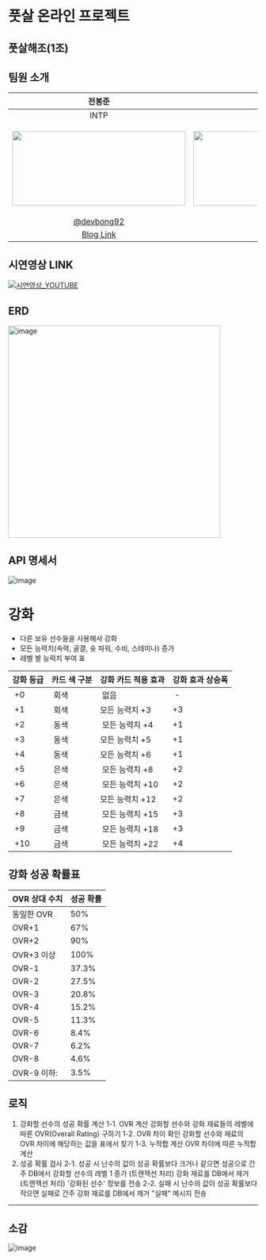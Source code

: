 # 풋살 온라인 프로젝트

## 풋살해조(1조)
**팀원 소개**
---
| 전봉준 | 조정현 | 노승현 | 이상현 | 유성민 |  
| :---------: | :-------------------------: | :---------------: | :-----------: |  :---------------: | 
| INTP | INTP | ISFJ | ISTP | INTP |  
| <p><img src="https://avatars.githubusercontent.com/u/95843762?v=4" width="350px" height="150px"/></p> | <p><img src="https://avatars.githubusercontent.com/u/47106579?v=4" width="400px" height="150px"/></p> | <p><img src="https://avatars.githubusercontent.com/u/64311828?v=4" width="400px" height="150px"/></p> | <p><img src="https://avatars.githubusercontent.com/u/149569986?v=4" width="300px" height="150px"/></p> | <p><img src="https://avatars.githubusercontent.com/u/48234706?v=4" width="400px" height="150px"/></p> | 
|  [@devbong92](https://github.com/devbong92) | [@im-cjh](https://github.com/im-cjh) | [@NSHkw](https://github.com/NSHkw) | [@LeeSanghyun1212](https://github.com/LeeSanghyun1212) | [@endlesssleep](https://github.com/endlesssleep) | 
| [Blog Link](https://velog.io/@vamuzz) | [Notion Link](https://www.notion.so/cannons/97fee3418a554ce38ca0046be9b1ee8c?v=fb0be7ffa18046bcb0ef78123e17c872) | [Blog Link](https://velog.io/@lmyno) | [Blog Link](https://velog.io/@tlfqjcuku) | [Blog Link](https://esleep.tistory.com/) |

## 시연영상 LINK
[![시연영상_YOUTUBE](https://github.com/user-attachments/assets/653e6357-f970-49ab-8226-28b77bd1e30f)](https://www.youtube.com/watch?v=hhB_ayn0KYE) 


## ERD
<img width="428" alt="image" src="https://github.com/user-attachments/assets/e41bde0d-710d-46d0-a182-900ef958735c">

## API 명세서 
![image](https://github.com/user-attachments/assets/474e7d20-595d-4c49-aa46-0f02750566fd)


# 강화

- 다른 보유 선수들을 사용해서 강화
- 모든 능력치(속력, 골결, 슛 파워, 수비, 스테미나) 증가
- 레벨 별 능력치 부여 표

| 강화 등급 | 카드 색 구분 | 강화 카드 적용 효과 | 강화 효과 상승폭 |
| --------- | ------------ | ------------------- | ---------------- |
|  +0       |  회색        |  없음               |  -               |
|  +1       |  회색        | 모든 능력치 +3      | +3               |
|  +2       |  동색        |  모든 능력치 +4     | +1               |
|  +3       |  동색        | 모든 능력치 +5      | +1               |
|  +4       |  동색        | 모든 능력치 +6      | +1               |
|  +5       |  은색        |  모든 능력치 +8     | +2               |
|  +6       |  은색        |  모든 능력치 +10    | +2               |
|  +7       |  은색        | 모든 능력치 +12     | +2               |
|  +8       |  금색        |  모든 능력치 +15    | +3               |
|  +9       |  금색        |  모든 능력치 +18    | +3               |
|  +10      |  금색        |  모든 능력치 +22    | +4               |

## 강화 성공 확률표

| OVR 상대 수치 | 성공 확률 |
| ------------- | --------- |
| 동일한 OVR    | 50%       |
| OVR+1         | 67%       |
| OVR+2         | 90%       |
| OVR+3 이상    | 100%      |
| OVR-1         | 37.3%     |
| OVR-2         | 27.5%     |
| OVR-3         | 20.8%     |
| OVR-4         | 15.2%     |
| OVR-5         | 11.3%     |
| OVR-6         | 8.4%      |
| OVR-7         | 6.2%      |
| OVR-8         | 4.6%      |
| OVR-9 이하:   | 3.5%      |

## 로직

1. 강화할 선수의 성공 확률 계산
   1-1. OVR 계산
   강화할 선수와 강화 재료들의 레벨에 따른 OVR(Overall Rating) 구하기
   1-2. OVR 차이 확인
   강화할 선수와 재료의 OVR 차이에 해당하는 값을 표에서 찾기
   1-3. 누적합 계산
   OVR 차이에 따른 누적합 계산
2. 성공 확률 검사
   2-1. 성공 시
   난수의 값이 성공 확률보다 크거나 같으면 성공으로 간주
   DB에서 강화할 선수의 레벨 1 증가 (트랜잭션 처리)
   강화 재료를 DB에서 제거 (트랜잭션 처리)
   '강화된 선수' 정보를 전송
   2-2. 실패 시
   난수의 값이 성공 확률보다 작으면 실패로 간주
   강화 재료를 DB에서 제거
   "실패" 메시지 전송

-----

## 소감
![image](https://github.com/user-attachments/assets/279ec310-aa77-434f-b0de-2851abd11b76)

